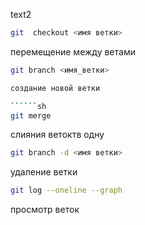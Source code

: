 text2


``````sh
git  checkout <имя ветки>
``````

перемещение между ветами

``````sh
git branch <имя_ветки>

создание новой ветки

``````sh
git merge
``````
слияния ветоктв одну 

``````sh
git branch -d <имя ветки>
``````
удаление ветки

``````sh 
git log --oneline --graph
``````
просмотр веток 